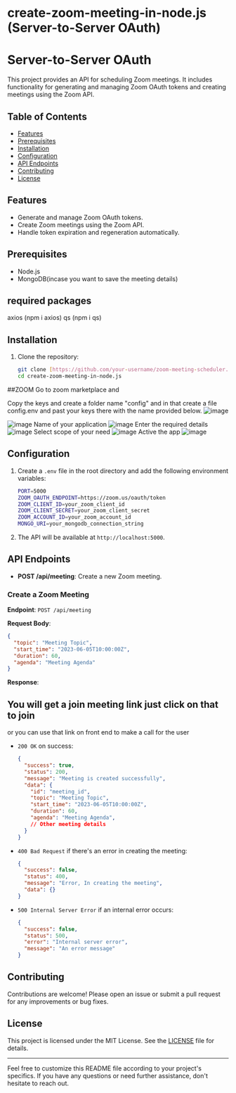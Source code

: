 # create-zoom-meeting-in-node.js (Server-to-Server OAuth)

# Server-to-Server OAuth

This project provides an API for scheduling Zoom meetings. It includes functionality for generating and managing Zoom OAuth tokens and creating meetings using the Zoom API.

## Table of Contents
- [Features](#features)
- [Prerequisites](#prerequisites)
- [Installation](#installation)
- [Configuration](#configuration)
- [API Endpoints](#api-endpoints)
- [Contributing](#contributing)
- [License](#license)

## Features
- Generate and manage Zoom OAuth tokens.
- Create Zoom meetings using the Zoom API.
- Handle token expiration and regeneration automatically.

## Prerequisites
- Node.js
- MongoDB(incase you want to save the meeting details)

## required packages
axios (npm i axios) 
qs  (npm i qs)

## Installation
1. Clone the repository:
   ```bash
   git clone [https://github.com/your-username/zoom-meeting-scheduler.git](https://github.com/ummartoor/create-zoom-meeting-in-node.js.git)
   cd create-zoom-meeting-in-node.js
   ```
##ZOOM 
Go to zoom marketplace and 

Copy the keys and create a folder name "config" and in that create a file config.env and past your keys there with the name provided below.
![image](https://github.com/ummartoor/create-zoom-meeting-in-node.js/assets/35453489/4d0203c6-2b2f-472f-bb79-7c2774d96d59)

![image](https://github.com/ummartoor/create-zoom-meeting-in-node.js/assets/35453489/c816f9ed-91b5-49a7-bd35-d19413c70406)
Name of your application
![image](https://github.com/ummartoor/create-zoom-meeting-in-node.js/assets/35453489/4546430a-01dd-4ce2-b693-c8cd22affae6)
 Enter the required details 
![image](https://github.com/ummartoor/create-zoom-meeting-in-node.js/assets/35453489/82875187-6796-4920-bfd0-568c7c6dd43f)
Select scope of your need
![image](https://github.com/ummartoor/create-zoom-meeting-in-node.js/assets/35453489/bfbff3e9-7c2e-43fc-8871-9757dbcdfc4e)
Active the app
![image](https://github.com/ummartoor/create-zoom-meeting-in-node.js/assets/35453489/c193093c-fd5a-46cc-b0c4-7d9df0f1d1ac)


## Configuration
1. Create a `.env` file in the root directory and add the following environment variables:
   ```bash
   PORT=5000
   ZOOM_OAUTH_ENDPOINT=https://zoom.us/oauth/token
   ZOOM_CLIENT_ID=your_zoom_client_id
   ZOOM_CLIENT_SECRET=your_zoom_client_secret
   ZOOM_ACCOUNT_ID=your_zoom_account_id
   MONGO_URI=your_mongodb_connection_string
   ```


2. The API will be available at `http://localhost:5000`.

## API Endpoints
- **POST /api/meeting**: Create a new Zoom meeting.

### Create a Zoom Meeting
**Endpoint**: `POST /api/meeting`

**Request Body**:
```json
{
  "topic": "Meeting Topic",
  "start_time": "2023-06-05T10:00:00Z",
  "duration": 60,
  "agenda": "Meeting Agenda"
}
```

**Response**:
## You will get a join meeting link just click on that to join
or you can use that link on front end to make a call for the user
- `200 OK` on success:
  ```json
  {
    "success": true,
    "status": 200,
    "message": "Meeting is created successfully",
    "data": {
      "id": "meeting_id",
      "topic": "Meeting Topic",
      "start_time": "2023-06-05T10:00:00Z",
      "duration": 60,
      "agenda": "Meeting Agenda",
      // Other meeting details
    }
  }
  
  ```
- `400 Bad Request` if there's an error in creating the meeting:
  ```json
  {
    "success": false,
    "status": 400,
    "message": "Error, In creating the meeting",
    "data": {}
  }
  ```
- `500 Internal Server Error` if an internal error occurs:
  ```json
  {
    "success": false,
    "status": 500,
    "error": "Internal server error",
    "message": "An error message"
  }
  ```

## Contributing
Contributions are welcome! Please open an issue or submit a pull request for any improvements or bug fixes.

## License
This project is licensed under the MIT License. See the [LICENSE](LICENSE) file for details.

---

Feel free to customize this README file according to your project's specifics. If you have any questions or need further assistance, don't hesitate to reach out.

